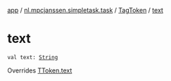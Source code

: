[app](../../index.md) / [nl.mpcjanssen.simpletask.task](../index.md) / [TagToken](index.md) / [text](.)

# text

`val text: `[`String`](https://kotlinlang.org/api/latest/jvm/stdlib/kotlin/-string/index.html)

Overrides [TToken.text](../-t-token/text.md)

